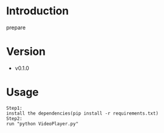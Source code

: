 # Introduction
prepare

# Version
- v0.1.0

# Usage
```
Step1:
install the dependencies(pip install -r requirements.txt)
Step2:
run "python VideoPlayer.py"
```